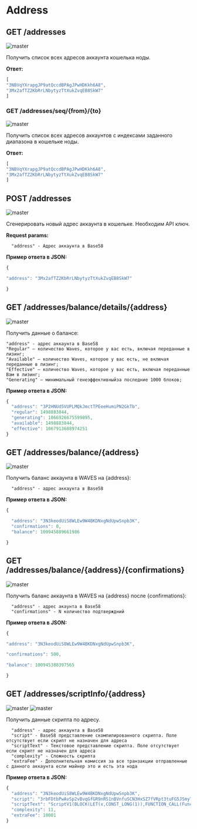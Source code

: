 # Address

## GET /addresses

![master](https://img.shields.io/badge/MAINNET-available-4bc51d.svg)

Получить список всех адресов аккаунта кошелька ноды.

**Ответ:**

```js
[
"3NBVqYXrapgJP9atQccdBPAgJPwHDKkh6A8",
"3Mx2afTZ2KbRrLNbytyzTtXukZvqEB8SkW7"
]
```

### GET /addresses/seq/{from}/{to}

![master](https://img.shields.io/badge/MAINNET-available-4bc51d.svg)

Получить список всех адресов аккаунтов с индексами заданного диапазона в кошельке ноды.

**Ответ:**

```js
[
"3NBVqYXrapgJP9atQccdBPAgJPwHDKkh6A8",  
"3Mx2afTZ2KbRrLNbytyzTtXukZvqEB8SkW7"
]
```

## POST /addresses

![master](https://img.shields.io/badge/MAINNET-available-4bc51d.svg)

Сгенерировать новый адрес аккаунта в кошельке. Необходим API ключ.

**Request params:**

```
  "address" - Адрес аккаунта в Base58
```

**Пример ответа в JSON:**

```js
{

"address": "3Mx2afTZ2KbRrLNbytyzTtXukZvqEB8SkW7"

}
```

## GET /addresses/balance/details/{address}

![master](https://img.shields.io/badge/MAINNET-available-4bc51d.svg)

Получить данные о балансе:

```
"address" - адрес аккаунта в Base58
"Regular" — количество Waves, которое у вас есть, включая переданные в лизинг;
"Available" — количество Waves, которое у вас есть, не включая переданные в лизинг;
"Effective" — количество Waves, которое у вас есть, включая переданные Вам в лизинг;
"Generating" — минимальный генеэффективныйза последние 1000 блоков;
```

**Пример ответа в JSON:**

```js
{
  "address": "3P2HNUd5VUPLMQkJmctTPEeeHumiPN2GkTb",
  "regular": 1498883844,
  "generating": 1066926675599895,
  "available": 1498883844,
  "effective": 1067913688974251
}
```

## GET /addresses/balance/{address} <a id="get-addressesbalance"></a>

![master](https://img.shields.io/badge/MAINNET-available-4bc51d.svg)

Получить баланс аккаунта в WAVES на {address}:

```
  "address" - адрес аккаунта в Base58
```

**Пример ответа в JSON:**

```js
{

  "address": "3N3keodUiS8WLEw9W4BKDNxgNdUpwSnpb3K",
  "confirmations": 0,
  "balance": 100945889661986

}
```

## GET /addresses/balance/{address}/{confirmations}

![master](https://img.shields.io/badge/MAINNET-available-4bc51d.svg)

Получить баланс аккаунта в WAVES на {address} после {confirmations}:

```
  "address" - адрес акаунта в Base58
  "confirmations" - N количество подтверждний
```

**Пример ответа в JSON:**

```js
{

"address": "3N3keodUiS8WLEw9W4BKDNxgNdUpwSnpb3K",

"confirmations": 500,

"balance": 100945388397565

}
```

## GET /addresses/scriptInfo/{address}

![master](https://img.shields.io/badge/MAINNET-available-4bc51d.svg) ![master](https://img.shields.io/badge/node->%3D0.13.3-4bc51d.svg)

Получить данные скрипта по адресу.

```
  "address" - адрес аккаунта в Base58
  "script" - Base58 представление скомпилированного скрипта. Поле отсутствует если скрипт не назначен для адреса
  "scriptText" - Текстовое представление скрипта. Поле отсутствует если скрипт не назначен для адреса
  "complexity" - Сложность скрипта
  "extraFee" - Дополнительная комиссия за все транзакции отправленные с данного аккаунта если майнер это и есть эта нода
```

**Пример ответа в JSON:**

```js
{
  "address": "3N3keodUiS8WLEw9W4BKDNxgNdUpwSnpb3K",
  "script": "3rbFDtbPwAvSp2vBvqGfGR9nRS1nBVnfuSCN3HxSZ7fVRpt3tuFG5JSmyTmvHPxYf34SocMRkRKFgzTtXXnnv7upRHXJzZrLSQo8tUW6yMtEiZ",
  "scriptText": "ScriptV1(BLOCK(LET(x,CONST_LONG(1)),FUNCTION_CALL(FunctionHeader(==,List(LONG, LONG)),List(FUNCTION_CALL(FunctionHeader(+,List(LONG, LONG)),List(REF(x,LONG), CONST_LONG(1)),LONG), CONST_LONG(2)),BOOLEAN),BOOLEAN))",
  "complexity": 11,
  "extraFee": 10001
}
```
